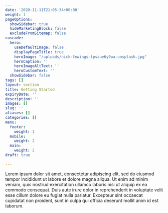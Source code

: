 ```yaml
---
date: '2020-11-11T21:05:34+00:00'
weight: 1
pageOptions:
  showSidebar: true
  hideMarketingBlock: false
  excludeFromSitemap: false
cascade:
  hero:
    useDefaultImage: false
    displayPageTitle: true
    heroImage: "/uploads/nick-fewings-tpsaue6y9oa-unsplash.jpg"
    heroCaption: ''
    heroImageAltText: ''
    heroCustomText: ''
  showSidebar: false
tags: []
layout: section
title: Getting Started
expiryDate: ''
description: ''
images: []
slug: ''
aliases: []
categories: []
menu:
  footer:
    weight: 1
  mobile:
    weight: 2
  main:
    weight: 2
draft: true

---
```

Lorem ipsum dolor sit amet, consectetur adipiscing elit, sed do eiusmod tempor incididunt ut labore et dolore magna aliqua. Ut enim ad minim veniam, quis nostrud exercitation ullamco laboris nisi ut aliquip ex ea commodo consequat. Duis aute irure dolor in reprehenderit in voluptate velit esse cillum dolore eu fugiat nulla pariatur. Excepteur sint occaecat cupidatat non proident, sunt in culpa qui officia deserunt mollit anim id est laborum.